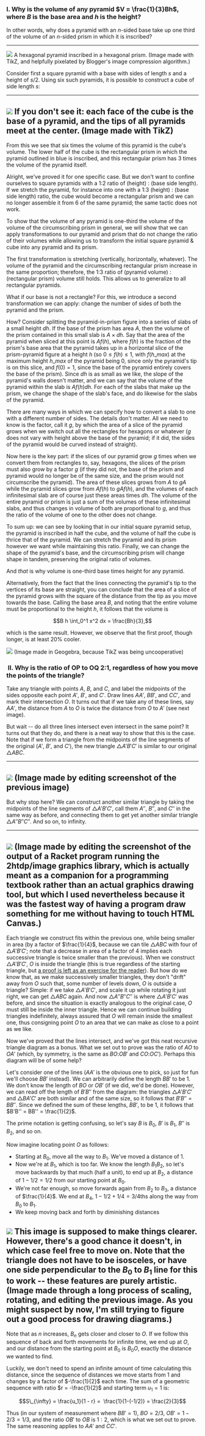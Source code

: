 
### **I. Why is the volume of any pyramid $V = \frac{1}{3}Bh$, where $B$ is the base area and $h$ is the height?**

In other words, why does a pyramid with an $n$-sided base take up
one third of the volume of an $n$-sided prism in which it is
inscribed?

  ---------------------------------------------------------------------------------------------------------------------------------------------------------------------------------------------------------------------------------------------------------------------------------------------------------------------------------------------------------------------------------------------------------------------------------------------------------------------------------------------------------------------------------------------------------------------------------------------------------------------------------------------------------------------
   ![](img/two-proofs/Screenshot+2019-06-28+at+20.42.33.png)
                                                                                                                                                                                                                                                             A hexagonal pyramid inscribed in a hexagonal prism. (Image made with TikZ, and helpfully pixelated by Blogger's image compression algorithm.)

Consider first a square pyramid with a base with sides of length
$s$ and a height of $s/2$. Using six such pyramids, it is
possible to construct a cube of side length $s$:

  ---------------------------------------------------------------------------------------------------------------------------------------------------------------------------------------------------------------------------------------------------------------------------------------------------------------------------------------------------------------------------------------------------------------------------------------------------------------------------------------------------------------------------------------------------------------------------------------------------------------------------------------------------------------------
   ![](img/two-proofs/Screenshot+2019-06-28+at+20.53.51.png)
                                                                                                                                                                                                                                                              If you don't see it: each face of the cube is the base of a pyramid, and the tips of all pyramids meet at the center. (Image made with TikZ)
  ---------------------------------------------------------------------------------------------------------------------------------------------------------------------------------------------------------------------------------------------------------------------------------------------------------------------------------------------------------------------------------------------------------------------------------------------------------------------------------------------------------------------------------------------------------------------------------------------------------------------------------------------------------------------

From this we see that six times the volume of this pyramid is the
cube's volume. The lower half of the cube is the rectangular prism in
which the pyramid outlined in blue is inscribed, and this rectangular
prism has 3 times the volume of the pyramid itself.

Alright, we've proved it for one specific case. But we don't want to
confine ourselves to square pyramids with a 1:2 ratio of (height) :
(base side length). If we stretch the pyramid, for instance into one
with a 1:3 (height) : (base side length) ratio, the cube would become a
rectangular prism and we can no longer assemble it from 6 of the same
pyramid; the same tactic does not work.

To show that the volume of any pyramid is one-third the volume of the
volume of the circumscribing prism in general, we will show that we can
apply transformations to our pyramid and prism that do not change the
ratio of their volumes while allowing us to transform the initial square
pyramid & cube into any pyramid and its prism.

The first transformation is stretching (vertically, horizontally,
whatever). The volume of the pyramid and the circumscribing rectangular
prism increase in the same proportion; therefore, the 1:3 ratio of
(pyramid volume) : (rectangular prism) volume still holds. This allows
us to generalize to all rectangular pyramids.

What if our base is not a rectangle? For this, we introduce a second
transformation we can apply: change the number of sides of both the
pyramid and the prism.

How? Consider splitting the pyramid-in-prism figure into a series of
slabs of a small height $dh$. If the base of the prism has area
$A$, then the volume of the prism contained in this small slab is
$A \times dh$. Say that the area of the pyramid when sliced at
this point is $A f(h)$, where $f(h)$ is the fraction of the
prism's base area that the pyramid takes up in a horizontal slice of
the prism-pyramid figure at a height $h$ (so $0 \leq f(h)
\leq 1$, with $f(h\_{max})$ at the maximum height
$h\_{max}$ of the pyramid being 0, since only the pyramid's tip
is on this slice, and $f(0) = 1$, since the base of the pyramid
entirely covers the base of the prism). Since $dh$ is as small as
we like, the slope of the pyramid's walls doesn't matter, and we can
say that the volume of the pyramid within the slab is $A f(h) dh$.
For each of the slabs that make up the prism, we change the shape of the
slab's face, and do likewise for the slabs of the pyramid.

There are many ways in which we can specify how to convert a slab to one
with a different number of sides. The details don't matter. All we need
to know is the factor, call it $g$, by which the area of a slice
of the pyramid grows when we switch out all the rectangles for hexagons
or whatever ($g$ does not vary with height above the base of the
pyramid; if it did, the sides of the pyramid would be curved instead of
straight).

Now here is the key part: if the slices of our pyramid grow $g$
times when we convert them from rectangles to, say, hexagons, the slices
of the prism must also grow by a factor $g$ (if they did not, the
base of the prism and pyramid would no longer be of the same size, and
the prism would not circumscribe the pyramid). The area of these slices
grows from $A$ to $g A$ while the pyramid slices grow from
$A f(h)$ to $g A f(h)$, and the volumes of each
infinitesimal slab are of course just these areas times $dh$. The
volume of the entire pyramid or prism is just a sum of the volumes of
these infinitesimal slabs, and thus changes in volume of both are
proportional to $g$, and thus the ratio of the volume of one to
the other does not change.

To sum up: we can see by looking that in our initial square pyramid
setup, the pyramid is inscribed in half the cube, and the volume of half
the cube is thrice that of the pyramid. We can stretch the pyramid and
its prism however we want while maintaining this ratio. Finally, we can
change the shape of the pyramid's base, and the circumscribing prism
will change shape in tandem, preserving the original ratio of volumes.

And *that* is why volume is one-third base times height for any
pyramid.

Alternatively, from the fact that the lines connecting the pyramid's
tip to the vertices of its base are straight, you can conclude that the
area of a slice of the pyramid grows with the square of the distance
from the tip as you move towards the base. Calling the base area
$B$, and noting that the entire volume must be proportional to the
height $h$, it follows that the volume is

$$B h \int_0^1 x^2 dx = \frac{Bh}{3},$$

which is the same result. However, we observe that the first proof,
though longer, is at least 20% cooler.


![](img/two-proofs/Screenshot+2019-06-29+at+11.25.58.png)
                                                                                                                                                                                                                                                                                                     (Image made in Geogebra, because TikZ was being uncooperative)


###  II. Why is the ratio of OP to OQ 2:1, regardless of how you move the points of the triangle?


Take any triangle with points $A$, $B$, and $C$, and
label the midpoints of the sides opposite each point $A'$,
$B'$, and $C'$. Draw lines $AA'$, $BB'$, and
$CC'$, and mark their intersection $O$. It turns out that
if we take any of these lines, say $AA'$, the distance from
$A$ to $O$ is twice the distance from $O$ to
$A'$ (see next image).

But wait -- do all three lines intersect even intersect in the same
point? It turns out that they do, and there is a neat way to show that
this is the case. Note that if we form a triangle from the midpoints of
the line segments of the original ($A'$, $B'$, and
$C'$), the new triangle $\bigtriangleup A'B'C'$ is
similar to our original $\bigtriangleup ABC$.



  ---------------------------------------------------------------------------------------------------------------------------------------------------------------------------------------------------------------------------------------------------------------------------------------------------------------------------------------------------------------------------------------------------------------------------------------------------------------------------------------------------------------------------------------------------------------------------------------------------------------------------------
   ![](img/two-proofs/Second+triangle.png)
                                                                                                                                                                                                                                                                                      (Image made by editing screenshot of the previous image)
  ---------------------------------------------------------------------------------------------------------------------------------------------------------------------------------------------------------------------------------------------------------------------------------------------------------------------------------------------------------------------------------------------------------------------------------------------------------------------------------------------------------------------------------------------------------------------------------------------------------------------------------



But why stop here? We can construct another similar triangle by taking
the midpoints of the line segments of $\bigtriangleup A'B'C'$,
call them $A''$, $B''$, and $C''$ in the same
way as before, and connecting them to get yet another similar triangle
$\bigtriangleup A''B''C''$. And so on, to infinity.


  ----------------------------------------------------------------------------------------------------------------------------------------------------------------------------------------------------------------------------------------------------------------------------------------------------------------------------------------------------------------------------------------------------------------------------------------------------------------------------------------------------------------------------------------------------------------------------------------------------------------------------------------------------------------------
   ![](img/two-proofs/Screenshot+2019-06-28+at+22.19.58.png)
                                                                                                                                              (Image made by editing the screenshot of the output of a Racket program running the 2htdp/image graphics library, which is actually meant as a companion for a programming textbook rather than an actual graphics drawing tool, but which I used nevertheless because it was the fastest way of having a program draw something for me without having to touch HTML Canvas.)
  ----------------------------------------------------------------------------------------------------------------------------------------------------------------------------------------------------------------------------------------------------------------------------------------------------------------------------------------------------------------------------------------------------------------------------------------------------------------------------------------------------------------------------------------------------------------------------------------------------------------------------------------------------------------------


Each triangle we construct fits within the previous one, while being
smaller in area (by a factor of $\frac{1}{4}$, because we can
tile $\bigtriangleup ABC$ with four of $\bigtriangleup
A'B'C'$; note that a decrease in area of a factor of 4 implies
each successive triangle is twice smaller than the previous). When we
construct $\bigtriangleup A'B'C'$, $O$ is inside the
triangle (this is true regardless of the starting triangle, but [a proof
is left as an exercise for the
reader](http://strataoftheworld.blogspot.com/2018/09/powerful-proof-techniques.html)).
But how do we know that, as we make successively smaller triangles, they
don't "drift" away from $O$ such that, some number of levels
down, $O$ is outside a triangle? Simple: if we take
$\bigtriangleup A'B'C'$, and scale it up while rotating it
just right, we can get $\bigtriangleup ABC$ again. And now
$\bigtriangleup A''B''C''$ is where $\bigtriangleup
A'B'C'$ was before, and since the situation is exactly analogous
to the original case, $O$ must still be inside the inner triangle.
Hence we can continue building triangles indefinitely, always assured
that $O$ will remain inside the smallest one, thus consigning
point $O$ to an area that we can make as close to a point as we
like.

Now we've proved that the lines intersect, and we've got this neat
recursive triangle diagram as a bonus. What we set out to prove was the
ratio of $AO$ to $OA'$ (which, by symmetry, is the same as
$BO$:$OB'$ and $CO$:$OC'$). Perhaps this
diagram will be of some help?

Let's consider one of the lines ($AA'$ is the obvious one to
pick, so just for fun we'll choose $BB'$ instead). We can
arbitrarily define the length $BB'$ to be 1. We don't know the
length of $BO$ or $OB'$ (if we did, we'd be done).
However, we can read off the length of $B'B''$ from the
diagram: the triangles $\bigtriangleup A'B'C'$ and
$\bigtriangleup BA'C'$ are both similar and of the same size,
so it follows that $B'B'' = BB''$. Since we defined the sum
of these lengths, $BB'$, to be 1, it follows that $B'B'' =
BB'' = \frac{1}{2}$.

The prime notation is getting confusing, so let's say $B$ is
$B_0$, $B'$ is $B_1$, $B''$ is $B_2$,
and so on.

Now imagine locating point $O$ as follows:


-   Starting at $B_0$, move all the way to $B_1$. We've
    moved a distance of 1.
-   Now we're at $B_1$, which is too far. We know the length
    $B_1 B_2$, so let's move backwards by that much (half a
    unit), to end up at $B_2$, a distance of $1 - 1/2 = 1/2$
    from our starting point at $B_0$.
-   We're not far enough, so move forwards again from $B_2$ to
    $B_3$, a distance of $\frac{1}{4}$. We end at
    $B_4$, $1 - 1/2 + 1/4 = 3/4$ths along the way from
    $B_0$ to $B_1$.
-   We keep moving back and forth by diminishing distances

![](img/two-proofs/Screenshot+2019-06-28+at+22.27.49.png)
      This image is supposed to make things clearer. However, there's a good chance it doesn't, in which case feel free to move on. Note that the triangle does not have to be isosceles, or have one side perpendicular to the $B_0$ to $B_1$ line for this to work -- these features are purely artistic. (Image made through a long process of scaling, rotating, and editing the previous image. As you might suspect by now, I'm still trying to figure out a good process for drawing diagrams.)
  ---------------------------------------------------------------------------------------------------------------------------------------------------------------------------------------------------------------------------------------------------------------------------------------------------------------------------------------------------------------------------------------------------------------------------------------------------------------------------------------------------------------------------------------------------------------------------------------------------------------------------------------------------------------------


Note that as $n$ increases, $B_n$ gets closer and closer to
$O$. If we follow this sequence of back and forth movements for
infinite time, we end up at $O$, and our distance from the
starting point at $B_0$ is $B_0 O$, exactly the distance we
wanted to find.

Luckily, we don't need to spend an infinite amount of time calculating
this distance, since the sequence of distances we move starts from 1 and
changes by a factor of $-\frac{1}{2}$ each time. The sum of a
geometric sequence with ratio $r = -\frac{1}{2}$ and starting
term $u_1 = 1$ is:

$$S\_{\infty} = \frac{u_1}{1 - r} =  \frac{1}{1-(-1/2)} =
\frac{2}{3}$$

Thus (in our system of measurement where $BB' = 1$), $BO =
2/3$, $OB' = 1 - 2/3 = 1/3$, and the ratio $OB'$ to
$OB$ is $1:2$, which is what we set out to prove. The same
reasoning applies to $AA'$ and $CC'$.
